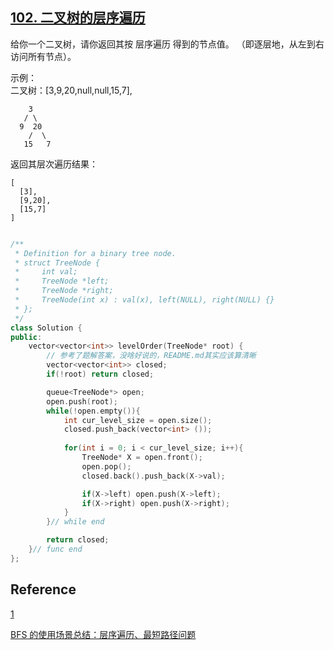 ## [102. 二叉树的层序遍历](https://leetcode-cn.com/problems/binary-tree-level-order-traversal/)

给你一个二叉树，请你返回其按 层序遍历 得到的节点值。 （即逐层地，从左到右访问所有节点）。

 示例：  
二叉树：[3,9,20,null,null,15,7],

        3
       / \
      9  20
        /  \
       15   7

返回其层次遍历结果：

~~~
[
  [3],
  [9,20],
  [15,7]
]
~~~

~~~C++

/**
 * Definition for a binary tree node.
 * struct TreeNode {
 *     int val;
 *     TreeNode *left;
 *     TreeNode *right;
 *     TreeNode(int x) : val(x), left(NULL), right(NULL) {}
 * };
 */
class Solution {
public:
    vector<vector<int>> levelOrder(TreeNode* root) {
        // 参考了题解答案，没啥好说的，README.md其实应该算清晰
        vector<vector<int>> closed;
        if(!root) return closed;

        queue<TreeNode*> open;
        open.push(root);
        while(!open.empty()){
            int cur_level_size = open.size();
            closed.push_back(vector<int> ());
            
            for(int i = 0; i < cur_level_size; i++){
                TreeNode* X = open.front();
                open.pop();
                closed.back().push_back(X->val);

                if(X->left) open.push(X->left);
                if(X->right) open.push(X->right);
            }
        }// while end

        return closed;
    }// func end
};

~~~

## Reference

[1](https://leetcode-cn.com/problems/binary-tree-level-order-traversal/solution/er-cha-shu-de-ceng-xu-bian-li-by-leetcode-solution/)

[BFS 的使用场景总结：层序遍历、最短路径问题](https://leetcode-cn.com/problems/binary-tree-level-order-traversal/solution/bfs-de-shi-yong-chang-jing-zong-jie-ceng-xu-bian-l/)